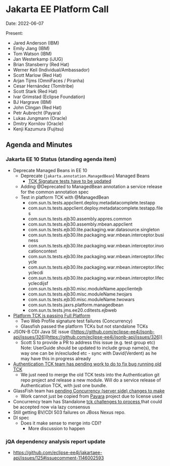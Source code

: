 # Jakarta EE Platform Call

Date: 2022-06-07

Present:

* Jared Anderson (IBM)
* Emily Jiang (IBM)
* Tom Watson (IBM)
* Jan Westerkamp (iJUG)
* Brian Stansberry (Red Hat)
* Werner Keil (Individual/Ambassador)
* Scott Marlow (Red Hat)
* Arjan Tijms (OmniFaces / Piranha)
* Cesar Hernández (Tomitribe)
* Scott Stark (Red Hat)
* Ivar Grimstad (Eclipse Foundation)
* BJ Hargrave (IBM)
* John Clingan (Red Hat)
* Petr Aubrecht (Payara)
* Lukas Jungmann (Oracle)
* Dmitry Kornilov (Oracle)
* Kenji Kazumura (Fujitsu)

## Agenda and Minutes

### Jakarta EE 10 Status (standing agenda item)
* Deprecate Managed Beans in EE 10
    * Deprecate (`jakarta.annotation.ManagedBean`) Managed Beans
        * [TCK Signature tests have to be updated](https://github.com/eclipse-ee4j/jakartaee-tck/issues/1059)
    * Adding @Deprecated to ManagedBean annotation a service release for the common annotation spec 
    * Test in platform TCK with @ManagedBean
        * com.sun.ts.tests.appclient.deploy.metadatacomplete.testapp
        * com.sun.ts.tests.appclient.deploy.metadatacomplete.testapp.files
        * com.sun.ts.tests.ejb30.assembly.appres.common
        * com.sun.ts.tests.ejb30.assembly.mbean.appclient
        * com.sun.ts.tests.ejb30.lite.packaging.war.datasource.singleton
        * com.sun.ts.tests.ejb30.lite.packaging.war.mbean.interceptor.business
        * com.sun.ts.tests.ejb30.lite.packaging.war.mbean.interceptor.invocationcontext
        * com.sun.ts.tests.ejb30.lite.packaging.war.mbean.interceptor.lifecycle
        * com.sun.ts.tests.ejb30.lite.packaging.war.mbean.interceptor.lifecyclecdi
        * com.sun.ts.tests.ejb30.lite.packaging.war.mbean.interceptor.lifecyclecdijsf
        * com.sun.ts.tests.ejb30.misc.moduleName.appclientejb
        * com.sun.ts.tests.ejb30.misc.moduleName.twojars
        * com.sun.ts.tests.ejb30.misc.moduleName.twowars
        * com.sun.ts.tests.jaxrs.platform.managedbean
        * com.sun.ts.tests.jms.ee20.cditests.ejbweb
* [Platform TCK is passing Full Platform ](https://github.com/eclipse-ee4j/jakartaee-tck/wiki/Jakarta-EE-10.0-TCK-results)
    * Two Web Profile signature test failures (Concurrency)
    * Glassfish passed the platform TCKs but not standalone TCKs
* JSON-B CDI Java SE issue ([https://github.com/eclipse-ee4j/jsonb-api/issues/326](https://github.com/eclipse-ee4j/jsonb-api/issues/326))
    * Scott S to provide a PR to address this issue (e.g. test group etc) Note: UserGuide should be updated to include group name(s), the way one can be in/excluded etc - sync with David(Verdent) as he may have this in progress already
* [Authentication TCK team has pending work to do to fix bug running old TCK](https://github.com/jakartaee/authentication/issues/166)
    * We just need to merge the old TCK tests into the Authentication git repo project and release a new module.  Will do a service release of Authentication TCK, with just one bundle.
* GlassFish team has [pending Concurrency (server side) changes to make](https://www.eclipse.org/lists/glassfish-dev/msg01304.html)
    * Work cannot just be copied from [Payara](https://github.com/payara/Payara/pull/5767) project due to license used 
* Concurrency team has Standalone [tck challenges to process ](https://github.com/jakartaee/concurrency/issues?q=is%3Aopen+is%3Aissue+label%3Achallenge)that could be accepted now via lazy consensus
* Still getting BV/CDI 503 failures on JBoss Nexus repo.
* DI spec
    * Does it make sense to merge into CDI?
        * More discussion to happen 

### jQA dependency analysis report update 
* https://github.com/eclipse-ee4j/jakartaee-api/issues/125#issuecomment-1146002593
